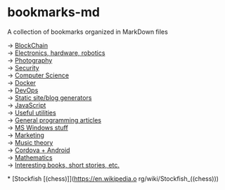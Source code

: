 bookmarks-md
============

A collection of bookmarks organized in MarkDown files

-> [BlockChain](blockchain/)<br/>
-> [Electronics, hardware, robotics](electronics-hardware-robotics/)<br/>
-> [Photography](photography/)<br/>
-> [Security](security/)<br/>
-> [Computer Science](computer-science/)<br/>
-> [Docker](docker/)<br/>
-> [DevOps](devops/)<br/>
-> [Static site/blog generators](static-site-blog-generators/)<br/>
-> [JavaScript](javascript/)<br/>
-> [Useful utilities](useful-utilities/)<br/>
-> [General programming articles](general-programming-articles/)<br/>
-> [MS Windows stuff](ms-windows-stuff/)<br/>
-> [Marketing](marketing/)<br/>
-> [Music theory](music-theory/)<br/>
-> [Cordova + Android](android/cordova.md)<br/>
-> [Mathematics](mathematics/)<br/>
-> [Interesting books, short stories, etc.](interesting-books-short-stories-etc/)<br/>

\* [Stockfish [(chess)]](https://en.wikipedia.o
rg/wiki/Stockfish_((chess)))
